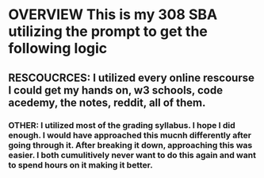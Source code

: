 # OVERVIEW This is my 308 SBA utilizing the prompt to get the following logic

## RESCOUCRCES: I utilized every online rescourse I could get my hands on, w3 schools, code acedemy, the notes, reddit, all of them. 

### OTHER: I utilized most of the grading syllabus. I hope I did enough. I would have approached this mucnh differently after going through it. After breaking it down, approaching this was easier. I both cumulitively never want to do this again and want to spend hours on it making it better. 


